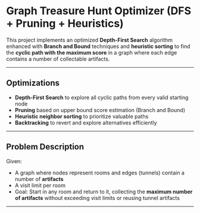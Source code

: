 # Graph Treasure Hunt Optimizer (DFS + Pruning + Heuristics)

This project implements an optimized **Depth-First Search** algorithm enhanced with **Branch and Bound** techniques and **heuristic sorting** to find the **cyclic path with the maximum score** in a graph where each edge contains a number of collectable artifacts.


---

## Optimizations

- **Depth-First Search** to explore all cyclic paths from every valid starting node
- **Pruning** based on upper bound score estimation (Branch and Bound)
- **Heuristic neighbor sorting** to prioritize valuable paths
- **Backtracking** to revert and explore alternatives efficiently

---

## Problem Description

Given:
- A graph where nodes represent rooms and edges (tunnels) contain a number of **artifacts**
- A visit limit per room
- Goal: Start in any room and return to it, collecting the **maximum number of artifacts** without exceeding visit limits or reusing tunnel artifacts

---

